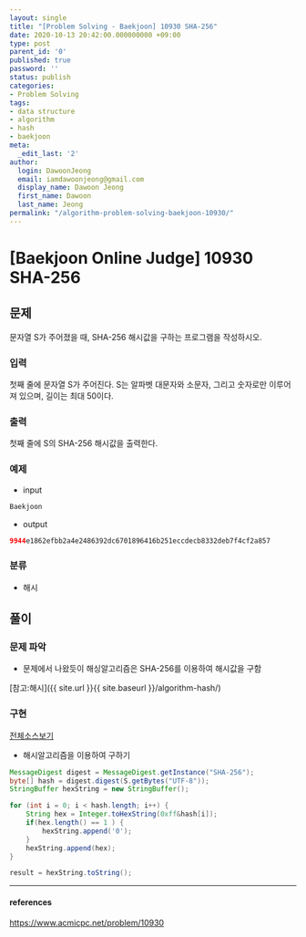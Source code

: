 ```yaml
---
layout: single
title: "[Problem Solving - Baekjoon] 10930 SHA-256"
date: 2020-10-13 20:42:00.000000000 +09:00
type: post
parent_id: '0'
published: true
password: ''
status: publish
categories:
- Problem Solving
tags:
- data structure
- algorithm
- hash
- baekjoon
meta:
  _edit_last: '2'
author:
  login: DawoonJeong
  email: iamdawoonjeong@gmail.com
  display_name: Dawoon Jeong
  first_name: Dawoon
  last_name: Jeong
permalink: "/algorithm-problem-solving-baekjoon-10930/"
---
```

# [Baekjoon Online Judge] 10930 SHA-256

## 문제
문자열 S가 주어졌을 때, SHA-256 해시값을 구하는 프로그램을 작성하시오.

### 입력
첫째 줄에 문자열 S가 주어진다. S는 알파벳 대문자와 소문자, 그리고 숫자로만 이루어져 있으며, 길이는 최대 50이다.

### 출력
첫째 줄에 S의 SHA-256 해시값을 출력한다.

### 예제

- input
```java
Baekjoon
```

- output
```java
9944e1862efbb2a4e2486392dc6701896416b251eccdecb8332deb7f4cf2a857
```

### 분류
- 해시

## 풀이

### 문제 파악
- 문제에서 나왔듯이 해싱알고리즘은 SHA-256를 이용하여 해시값을 구함

[참고:해시]({{ site.url }}{{ site.baseurl }}/algorithm-hash/)

### 구현

[전체소스보기](https://github.com/devvoon/java-datastructure-algorithm/blob/master/java-algorithm-problem-solving/src/baekjoon/problem10930/Main.java)

- 해시알고리즘을 이용하여  구하기

```java
MessageDigest digest = MessageDigest.getInstance("SHA-256");
byte[] hash = digest.digest(S.getBytes("UTF-8"));
StringBuffer hexString = new StringBuffer();

for (int i = 0; i < hash.length; i++) {
    String hex = Integer.toHexString(0xff&hash[i]);
    if(hex.length() == 1 ) {
        hexString.append('0');
    }
    hexString.append(hex);
}

result = hexString.toString();
```

---

#### references
<https://www.acmicpc.net/problem/10930>

